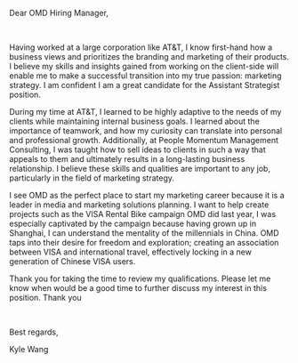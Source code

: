 Dear OMD Hiring Manager, 

<br>
 
Having worked at a large corporation like AT&T, I know first-hand how a business views and prioritizes the branding and marketing of their products. I believe my skills and insights gained from working on the client-side will enable me to make a successful transition into my true passion: marketing strategy. I am confident I am a great candidate for the Assistant Strategist position.

During my time at AT&T, I learned to be highly adaptive to the needs of my clients while maintaining internal business goals. I learned about the importance of teamwork, and how my curiosity can translate into personal and professional growth. Additionally, at People Momentum Management Consulting, I was taught how to sell ideas to clients in such a way that appeals to them and ultimately results in a long-lasting business relationship. I believe these skills and qualities are important to any job, particularly in the field of marketing strategy. 

I see OMD as the perfect place to start my marketing career because it is a leader in media and marketing solutions planning. I want to help create projects such as the VISA Rental Bike campaign OMD did last year, I was especially captivated by the campaign because having grown up in Shanghai, I can understand the mentality of the millennials in China. OMD taps into their desire for freedom and exploration; creating an association between VISA and international travel, effectively locking in a new generation of Chinese VISA users. 

Thank you for taking the time to review my qualifications. Please let me know when would be a good time to further discuss my interest in this position. Thank you

<br>

Best regards,

Kyle Wang 
